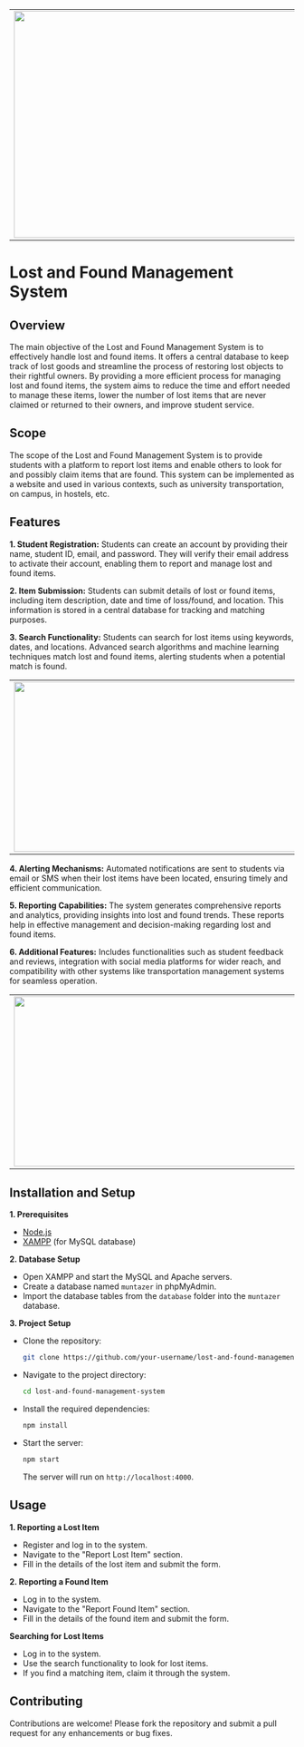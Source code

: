 <table align="center">
  <tr>
    <td align="center">
     <img src="https://i.postimg.cc/YCjQKyyC/project-Three1.jpg" border="0" width="800" height="400">
    </td>
  </tr>
</table>

# Lost and Found Management System

## Overview

The main objective of the Lost and Found Management System is to effectively handle lost and found items. It offers a central database to keep track of lost goods and streamline the process of restoring lost objects to their rightful owners. By providing a more efficient process for managing lost and found items, the system aims to reduce the time and effort needed to manage these items, lower the number of lost items that are never claimed or returned to their owners, and improve student service.

## Scope
The scope of the Lost and Found Management System is to provide students with a platform to report lost items and enable others to look for and possibly claim items that are found. This system can be implemented as a website and used in various contexts, such as university transportation, on campus, in hostels, etc.

## Features

**1. Student Registration:**
Students can create an account by providing their name, student ID, email, and password. They will verify their email address to activate their account, enabling them to report and manage lost and found items.

**2. Item Submission:**
Students can submit details of lost or found items, including item description, date and time of loss/found, and location. This information is stored in a central database for tracking and matching purposes.

**3. Search Functionality:**
Students can search for lost items using keywords, dates, and locations. Advanced search algorithms and machine learning techniques match lost and found items, alerting students when a potential match is found.

<table align="center">
  <tr>
    <td align="center">
     <img src="https://i.postimg.cc/wM2RnSKF/Screenshot-2024-08-07-042750.png" border="0" width="500" height="300">
    </td>
     <td align="center">
     <img src="https://i.postimg.cc/bJNh3MTq/Screenshot-2024-08-07-042840.png" border="0" width="500" height="300">
    </td>
  </tr>
</table>

**4. Alerting Mechanisms:**
Automated notifications are sent to students via email or SMS when their lost items have been located, ensuring timely and efficient communication.

**5. Reporting Capabilities:**
The system generates comprehensive reports and analytics, providing insights into lost and found trends. These reports help in effective management and decision-making regarding lost and found items.

**6. Additional Features:**
Includes functionalities such as student feedback and reviews, integration with social media platforms for wider reach, and compatibility with other systems like transportation management systems for seamless operation.

<table align="center">
  <tr>
    <td align="center">
     <img src="https://i.postimg.cc/cCDDckJt/Screenshot-2024-08-07-043257.png" border="0" width="500" height="300">
    </td>
     <td align="center">
     <img src="https://i.postimg.cc/zfmxpgq7/Screenshot-2024-08-07-043611.png" border="0" width="500" height="300">
    </td>
  </tr>
</table>

## Installation and Setup
**1. Prerequisites**
  - [Node.js](https://nodejs.org/)
  - [XAMPP](https://www.apachefriends.org/index.html) (for MySQL database)

**2. Database Setup**
  - Open XAMPP and start the MySQL and Apache servers.
  - Create a database named `muntazer` in phpMyAdmin.
  - Import the database tables from the `database` folder into the `muntazer` database.

**3. Project Setup**
- Clone the repository:
     ```bash
     git clone https://github.com/your-username/lost-and-found-management-system.git
     ```
- Navigate to the project directory:
     ```bash
     cd lost-and-found-management-system
     ```
- Install the required dependencies:
     ```bash
     npm install
     ```
- Start the server:
     ```bash
     npm start
     ```
     The server will run on `http://localhost:4000`.

## Usage
**1. Reporting a Lost Item**
  - Register and log in to the system.
  - Navigate to the "Report Lost Item" section.
  - Fill in the details of the lost item and submit the form.

**2. Reporting a Found Item**
  - Log in to the system.
  - Navigate to the "Report Found Item" section.
  - Fill in the details of the found item and submit the form.

**Searching for Lost Items**
  - Log in to the system.
  - Use the search functionality to look for lost items.
  - If you find a matching item, claim it through the system.

## Contributing

Contributions are welcome! Please fork the repository and submit a pull request for any enhancements or bug fixes.
